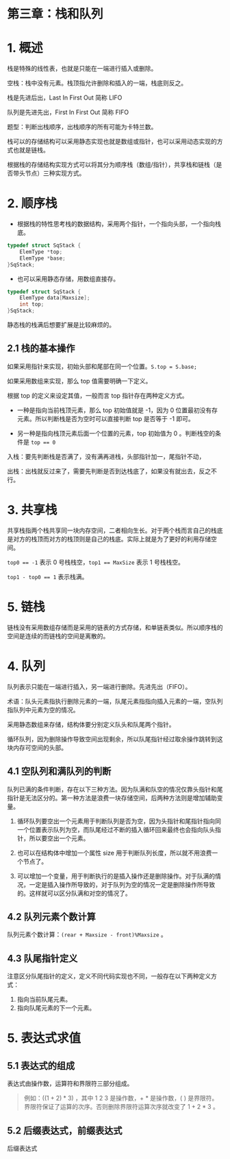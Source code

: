 # 第三章：栈和队列

# 1. 概述

栈是特殊的线性表，也就是只能在一端进行插入或删除。

空栈：栈中没有元素。栈顶指允许删除和插入的一端，栈底则反之。

栈是先进后出，Last In First Out 简称 LIFO

队列是先进先出，First In First Out 简称 FIFO 

题型：判断出栈顺序，出栈顺序的所有可能为卡特兰数。

栈可以的存储结构可以采用静态实现也就是数组或指针，也可以采用动态实现的方式也就是链栈。

根据栈的存储结构实现方式可以将其分为顺序栈（数组/指针），共享栈和链栈（是否带头节点）三种实现方式。

# 2. 顺序栈

* 根据栈的特性思考栈的数据结构，采用两个指针，一个指向头部，一个指向栈底。

```cpp
typedef struct SqStack {
    ElemType *top; 
    ElemType *base;
}SqStack;
```

* 也可以采用静态存储，用数组直接存。

```cpp
typedef struct SqStack {
    ElemType data[Maxsize];
    int top;
}SqStack;
```

静态栈的栈满后想要扩展是比较麻烦的。

## 2.1 栈的基本操作

如果采用指针来实现，初始头部和尾部在同一个位置。`S.top = S.base;`

如果采用数组来实现，那么 top 值需要明确一下定义。

根据 top 的定义来设定其值，一般而言 top 指针存在两种定义方式。

* 一种是指向当前栈顶元素，那么 top 初始值就是 -1，因为 0 位置最初没有存元素。所以判断栈是否为空时可以直接判断 top 是否等于 -1 即可。

* 另一种是指向栈顶元素后面一个位置的元素，top 初始值为 0 。判断栈空的条件是 `top == 0`

入栈：要先判断栈是否满了，没有满再进栈，头部指针加一，尾指针不动，

出栈：出栈就反过来了，需要先判断是否到达栈底了，如果没有就出去，反之不行。

# 3. 共享栈

共享栈指两个栈共享同一块内存空间，二者相向生长。对于两个栈而言自己的栈底是对方的栈顶而对方的栈顶则是自己的栈底。实际上就是为了更好的利用存储空间。

`top0 == -1` 表示 0 号栈栈空，`top1 == MaxSize` 表示 1 号栈栈空。

`top1 - top0 == 1` 表示栈满。 
# 5. 链栈

链栈没有采用数组存储而是采用的链表的方式存储，和单链表类似。所以顺序栈的空间是连续的而链栈的空间是离散的。

# 4. 队列

队列表示只能在一端进行插入，另一端进行删除。先进先出（FIFO）。

术语：队头元素指执行删除元素的一端，队尾元素指指向插入元素的一端，空队列指队列中元素为空的情况。

采用静态数组来存储，结构体要分别定义队头和队尾两个指针。

循环队列，因为删除操作导致空间出现剩余，所以队尾指针经过取余操作跳转到这块内存可空间的头部。 

## 4.1 空队列和满队列的判断

队列已满的条件判断，存在以下三种方法。因为队满和队空的情况仅靠头指针和尾指针是无法区分的。第一种方法是浪费一块存储空间，后两种方法则是增加辅助变量。

1. 循环队列要空出一个元素用于判断队列是否为空，因为头指针和尾指针指向同一个位置表示队列为空，而队尾经过不断的插入循环回来最终也会指向队头指针，所以要空出一个元素。

2. 也可以在结构体中增加一个属性 size 用于判断队列长度，所以就不用浪费一个节点了。

3. 可以增加一个变量，用于判断执行的是插入操作还是删除操作。对于队满的情况，一定是插入操作所导致的，对于队列为空的情况一定是删除操作所导致的。这样就可以区分队满和对空的情况了。

## 4.2 队列元素个数计算

队列元素个数计算：`(rear + Maxsize - front)%Maxsize` 。

## 4.3 队尾指针定义

注意区分队尾指针的定义，定义不同代码实现也不同，一般存在以下两种定义方式：

1. 指向当前队尾元素。
2. 指向队尾元素的下一个元素。

# 5. 表达式求值

## 5.1 表达式的组成

表达式由操作数，运算符和界限符三部分组成。

> 例如：$((1+2)*3)$ ，其中 1 2 3 是操作数，+ * 是操作数，( ) 是界限符。界限符保证了运算的次序。否则删除界限符运算次序就改变了 $1 + 2 * 3$ 。

## 5.2 后缀表达式，前缀表达式

后缀表达式